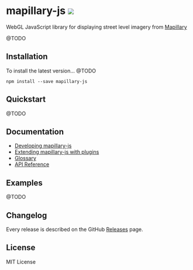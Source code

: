 # mapillary-js ![](https://circleci.com/gh/mapillary/mapillary-js.png?circle-token=60c8b9b3c9ce93616d0dc38a20c718f01a1fe689)

WebGL JavaScript library for displaying street level imagery from [Mapillary](https://www.mapillary.com)

@TODO

## Installation
To install the latest version... @TODO

`npm install --save mapillary-js`

## Quickstart

@TODO

## Documentation
- [Developing mapillary-js](https://github.com/mapillary/mapillary-js/blob/master/docs/developing.md)
- [Extending mapillary-js with plugins](https://github.com/mapillary/mapillary-js/blob/master/docs/plugins.md)
- [Glossary](https://github.com/mapillary/mapillary-js/blob/master/docs/glossary.md)
- [API Reference](https://mapillary.github.io/mapillary-js)

## Examples
@TODO

## Changelog

Every release is described on the GitHub [Releases](https://github.com/mapillary/mapillary-js/releases) page.

## License

MIT License
